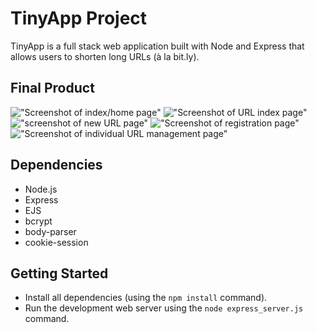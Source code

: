 # TinyApp Project

TinyApp is a full stack web application built with Node and Express that allows users to shorten long URLs (à la bit.ly).

## Final Product

!["Screenshot of index/home page"](https://github.com/gmcauliffe/tiny-app-project/blob/master/docs/home-page.png?raw=true)
!["Screenshot of URL index page"](https://github.com/gmcauliffe/tiny-app-project/blob/master/docs/user-url-index-page.png?raw=true)
!["screenshot of new URL page"](https://github.com/gmcauliffe/tiny-app-project/blob/master/docs/new-url-page.png?raw=true)
!["Screenshot of registration page"](https://github.com/gmcauliffe/tiny-app-project/blob/master/docs/registration-page.png?raw=true)
!["Screenshot of individual URL management page"](https://github.com/gmcauliffe/tiny-app-project/blob/master/docs/url-management-page.png?raw=true)

## Dependencies

- Node.js
- Express
- EJS
- bcrypt
- body-parser
- cookie-session

## Getting Started

- Install all dependencies (using the `npm install` command).
- Run the development web server using the `node express_server.js` command.

